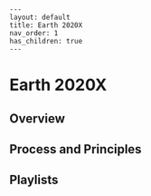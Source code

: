 ```
---
layout: default
title: Earth 2020X
nav_order: 1
has_children: true
---
```



# Earth 2020X

## Overview ##



## Process and Principles ##



## Playlists ##

